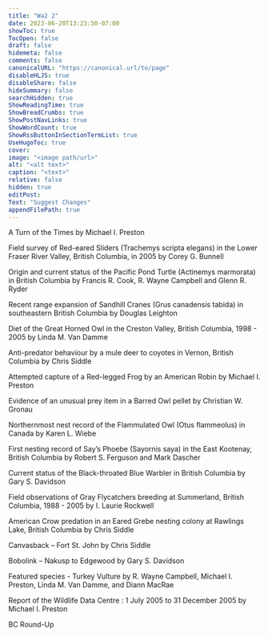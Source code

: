 ```yaml
---
title: "Wa2 2"
date: 2023-06-20T13:23:50-07:00
showToc: true
TocOpen: false
draft: false
hidemeta: false
comments: false
canonicalURL: "https://canonical.url/to/page"
disableHLJS: true 
disableShare: false
hideSummary: false
searchHidden: true
ShowReadingTime: true
ShowBreadCrumbs: true
ShowPostNavLinks: true
ShowWordCount: true
ShowRssButtonInSectionTermList: true
UseHugoToc: true
cover:
image: "<image path/url>" 
alt: "<alt text>" 
caption: "<text>" 
relative: false
hidden: true
editPost:
Text: "Suggest Changes" 
appendFilePath: true 
---
```


A Turn of the Times by Michael I. Preston

Field survey of Red-eared Sliders (Trachemys scripta elegans) in the Lower Fraser River Valley, British Columbia, in 2005 by Corey G. Bunnell 

Origin and current status of the Pacific Pond Turtle (Actinemys marmorata) in British Columbia by Francis R. Cook, R. Wayne Campbell and Glenn R. Ryder 

Recent range expansion of Sandhill Cranes (Grus canadensis tabida) in southeastern British Columbia by Douglas Leighton 

Diet of the Great Horned Owl in the Creston Valley, British Columbia, 1998 - 2005 by Linda M. Van Damme    

Anti-predator behaviour by a mule deer to coyotes in Vernon, British Columbia by Chris Siddle 

Attempted capture of a Red-legged Frog by an American Robin by Michael I. Preston 

Evidence of an unusual prey item in a Barred Owl pellet by Christian W. Gronau 

Northernmost nest record of the Flammulated Owl (Otus flammeolus) in Canada by Karen L. Wiebe 

First nesting record of Say’s Phoebe (Sayornis saya) in the East Kootenay, British Columbia by  Robert S. Ferguson and Mark Dascher

Current status of the Black-throated Blue Warbler in British Columbia by Gary S. Davidson 

Field observations of Gray Flycatchers breeding at Summerland, British Columbia, 1988 - 2005 by I. Laurie Rockwell 

American Crow predation in an Eared Grebe nesting colony at Rawlings Lake, British Columbia by Chris Siddle  

Canvasback – Fort St. John by Chris Siddle 

Bobolink – Nakusp to Edgewood by Gary S. Davidson  

Featured species - Turkey Vulture by R. Wayne Campbell, Michael I. Preston, Linda M. Van Damme, and Diann MacRae 

Report of the Wildlife Data Centre : 1 July 2005 to 31 December 2005 by Michael I. Preston  

BC Round-Up
